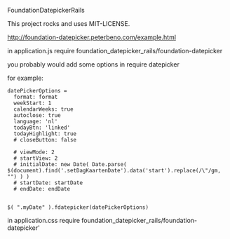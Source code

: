 FoundationDatepickerRails

This project rocks and uses MIT-LICENSE.

http://foundation-datepicker.peterbeno.com/example.html

in application.js
require foundation_datepicker_rails/foundation-datepicker

you probably would add some options in
require datepicker

for example:

	datePickerOptions =
	  format: format
	  weekStart: 1
	  calendarWeeks: true
	  autoclose: true
	  language: 'nl'
	  todayBtn: 'linked'
	  todayHighlight: true
	  # closeButton: false

	  # viewMode: 2
	  # startView: 2
	  # initialDate: new Date( Date.parse( $(document).find('.setDagKaartenDate').data('start').replace(/\"/gm, "") ) )
	  # startDate: startDate
	  # endDate: endDate
	

	$( ".myDate" ).fdatepicker(datePickerOptions)

in application.css
require foundation_datepicker_rails/foundation-datepicker'

